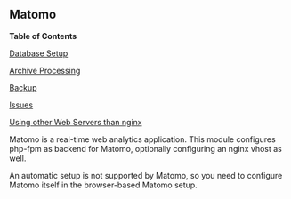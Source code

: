 ## Matomo

**Table of Contents**

[Database Setup](#module-services-matomo-database-setup)

[Archive Processing](#module-services-matomo-archive-processing)

[Backup](#module-services-matomo-backups)

[Issues](#module-services-matomo-issues)

[Using other Web Servers than nginx](#module-services-matomo-other-web-servers)

Matomo is a real-time web analytics application. This module configures php-fpm as backend for Matomo, optionally configuring an nginx vhost as well.

An automatic setup is not supported by Matomo, so you need to configure Matomo itself in the browser-based Matomo setup.
